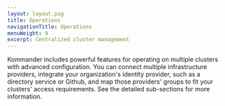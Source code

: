 ```yaml
---
layout: layout.pug
title: Operations
navigationTitle: Operations
menuWeight: 9
excerpt: Centralized cluster management
---
```


Kommander includes powerful features for operating on multiple clusters with advanced configuration. You can connect multiple infrastructure providers, integrate your organization's identity provider, such as a directory service or Github, and map those providers' groups to fit your clusters' access requirements. See the detailed sub-sections for more information.
